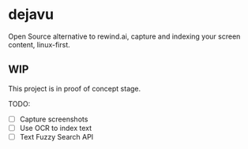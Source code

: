 # dejavu

Open Source alternative to rewind.ai, capture and indexing your screen content, linux-first.

## WIP

This project is in proof of concept stage.

TODO:

- [ ] Capture screenshots
- [ ] Use OCR to index text
- [ ] Text Fuzzy Search API
